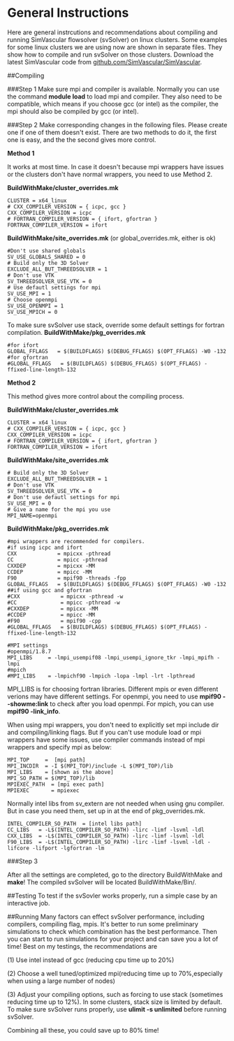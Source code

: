 # General Instructions 

Here are general instrcutions and recommendations about compiling and running SimVascular flowsolver (svSolver) on linux clusters. Some examples for some linux clusters we are using now are shown in separate files. They show how to compile and run svSolver on those clusters. Download the latest SimVascular code from [github.com/SimVascular/SimVascular](http://github.com/SimVascular/SimVascular).

##Compiling

###Step 1
Make sure mpi and compiler is available. Normally you can use the command **module load** to load mpi and compiler. They also need to be compatible, which means if you choose gcc (or intel) as the compiler, the mpi should also be compiled by gcc (or intel). 

###Step 2
Make corresponding changes in the following files. Please create one if one of them doesn't exist. There are two methods to do it, the first one is easy, and the the second gives more control.

**Method 1**

It works at most time. In case it doesn't because mpi wrappers have issues or the clusters don't have normal wrappers, you need to use Method 2.

**BuildWithMake/cluster_overrides.mk**
~~~
CLUSTER = x64_linux
# CXX_COMPILER_VERSION = { icpc, gcc }
CXX_COMPILER_VERSION = icpc
# FORTRAN_COMPILER_VERSION = { ifort, gfortran }
FORTRAN_COMPILER_VERSION = ifort
~~~

**BuildWithMake/site_overrides.mk** (or global_overrides.mk, either is ok)
~~~
#Don't use shared globals
SV_USE_GLOBALS_SHARED = 0
# Build only the 3D Solver
EXCLUDE_ALL_BUT_THREEDSOLVER = 1
# Don't use VTK
SV_THREEDSOLVER_USE_VTK = 0
# Use defautl settings for mpi
SV_USE_MPI = 1
# Choose openmpi
SV_USE_OPENMPI = 1
SV_USE_MPICH = 0
~~~

To make sure svSolver use stack, override some default settings for fortran compilation.
**BuildWithMake/pkg_overrides.mk**
~~~
#for ifort
GLOBAL_FFLAGS   = $(BUILDFLAGS) $(DEBUG_FFLAGS) $(OPT_FFLAGS) -W0 -132
#for gfortran
#GLOBAL_FFLAGS   = $(BUILDFLAGS) $(DEBUG_FFLAGS) $(OPT_FFLAGS) -ffixed-line-length-132
~~~

**Method 2**

This method gives more control about the compiling process. 

**BuildWithMake/cluster_overrides.mk**
~~~
CLUSTER = x64_linux
# CXX_COMPILER_VERSION = { icpc, gcc }
CXX_COMPILER_VERSION = icpc
# FORTRAN_COMPILER_VERSION = { ifort, gfortran }
FORTRAN_COMPILER_VERSION = ifort
~~~

**BuildWithMake/site_overrides.mk**
~~~
# Build only the 3D Solver
EXCLUDE_ALL_BUT_THREEDSOLVER = 1
# Don't use VTK
SV_THREEDSOLVER_USE_VTK = 0
# Don't use defautl settings for mpi
SV_USE_MPI = 0
# Give a name for the mpi you use
MPI_NAME=openmpi
~~~

**BuildWithMake/pkg_overrides.mk**
~~~
#mpi wrappers are recommended for compilers.
#if using icpc and ifort
CXX             = mpicxx -pthread
CC              = mpicc -pthread
CXXDEP          = mpicxx -MM
CCDEP           = mpicc -MM
F90             = mpif90 -threads -fpp
GLOBAL_FFLAGS   = $(BUILDFLAGS) $(DEBUG_FFLAGS) $(OPT_FFLAGS) -W0 -132
##if using gcc and gfortran
#CXX             = mpicxx -pthread -w
#CC              = mpicc -pthread -w
#CXXDEP          = mpicxx -MM
#CCDEP           = mpicc -MM
#F90             = mpif90 -cpp
#GLOBAL_FFLAGS   = $(BUILDFLAGS) $(DEBUG_FFLAGS) $(OPT_FFLAGS) -ffixed-line-length-132

#MPI settings
#openmpi/1.8.7
MPI_LIBS     = -lmpi_usempif08 -lmpi_usempi_ignore_tkr -lmpi_mpifh -lmpi
#mpich
#MPI_LIBS    = -lmpichf90 -lmpich -lopa -lmpl -lrt -lpthread
~~~

MPI_LIBS is for choosing fortran libraries. Different mpis or even different verions may have different settings. For openmpi, you need to use **mpif90 --showme:link** to check after you load openmpi. For mpich, you can use **mpif90 -link_info**.

When using mpi wrappers, you don't need to explicitly set mpi include dir and compiling/linking flags. But if you can't use module load or mpi wrappers have some issues, use compiler commands instead of mpi wrappers and specify mpi as below:
~~~
MPI_TOP     =  [mpi path]
MPI_INCDIR  = -I $(MPI_TOP)/include -L $(MPI_TOP)/lib
MPI_LIBS    = [shown as the above]
MPI_SO_PATH = $(MPI_TOP)/lib
MPIEXEC_PATH  = [mpi exec path]
MPIEXEC       = mpiexec
~~~

Normally intel libs from sv_extern are not needed when using gnu compiler. But in case you need them, set up in at the end of pkg_overrides.mk.
~~~
INTEL_COMPILER_SO_PATH  = [intel libs path]
CC_LIBS   = -L$(INTEL_COMPILER_SO_PATH) -lirc -limf -lsvml -ldl
CXX_LIBS  = -L$(INTEL_COMPILER_SO_PATH) -lirc -limf -lsvml -ldl
F90_LIBS  = -L$(INTEL_COMPILER_SO_PATH) -lirc -limf -lsvml -ldl -lifcore -lifport -lgfortran -lm
~~~

###Step 3

After all the settings are completed, go to the directory BuildWithMake and **make**! The compiled svSolver will be located BuildWithMake/Bin/.


##Testing
To test if the svSovler works properly, run a simple case by an interactive job.

##Running
Many factors can effect svSolver performance, including compilers, compiling flag, mpis. It's better to run some preliminary simulations to check which combination has the best performance. Then you can start to run simulations for your project and can save you a lot of time! Best on my testings, the recommendations are

(1) Use intel instead of gcc (reducing cpu time up to 20%)

(2) Choose a well tuned/optimized mpi(reducing time up to 70%,especially when using a large number of nodes)

(3) Adjust your compiling options, such as forcing to use stack (sometimes reducing time up to 12%). In some clusters, stack size is limited by default. To make sure svSolver runs properly, use **ulimit -s unlimited** before running svSolver.

Combining all these, you could save up to 80% time!
